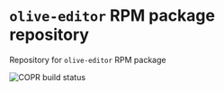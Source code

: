 # `olive-editor` RPM package repository
Repository for `olive-editor` RPM package

![COPR build status](https://copr.fedorainfracloud.org/coprs/bebosudo/olive-editor/package/olive-editor/status_image/last_build.png)

